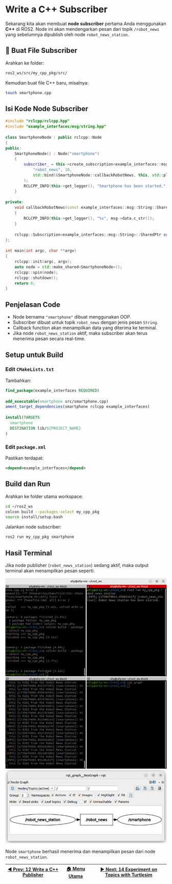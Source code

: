 # Write a C++ Subscriber

Sekarang kita akan membuat **node subscriber** pertama Anda menggunakan **C++** di ROS2. Node ini akan mendengarkan pesan dari topik `/robot_news` yang sebelumnya dipublish oleh node `robot_news_station`.

## 📁 Buat File Subscriber

Arahkan ke folder:

```bash
ros2_ws/src/my_cpp_pkg/src/
```

Kemudian buat file C++ baru, misalnya:

```bash
touch smartphone.cpp
```

## Isi Kode Node Subscriber

```cpp
#include "rclcpp/rclcpp.hpp"
#include "example_interfaces/msg/string.hpp"

class SmartphoneNode : public rclcpp::Node
{
public:
    SmartphoneNode() : Node("smartphone")
    {
        subscriber_ = this->create_subscription<example_interfaces::msg::String>(
            "robot_news", 10,
            std::bind(&SmartphoneNode::callbackRobotNews, this, std::placeholders::_1)
        );
        RCLCPP_INFO(this->get_logger(), "Smartphone has been started.");
    }

private:
    void callbackRobotNews(const example_interfaces::msg::String::SharedPtr msg)
    {
        RCLCPP_INFO(this->get_logger(), "%s", msg->data.c_str());
    }

    rclcpp::Subscription<example_interfaces::msg::String>::SharedPtr subscriber_;
};

int main(int argc, char **argv)
{
    rclcpp::init(argc, argv);
    auto node = std::make_shared<SmartphoneNode>();
    rclcpp::spin(node);
    rclcpp::shutdown();
    return 0;
}
```

## Penjelasan Code

- Node bernama `"smartphone"` dibuat menggunakan OOP.
- Subscriber dibuat untuk topik `robot_news` dengan jenis pesan `String`.
- Callback function akan menampilkan data yang diterima ke terminal.
- Jika node `robot_news_station` aktif, maka subscriber akan terus menerima pesan secara real-time.

## Setup untuk Build

### Edit `CMakeLists.txt`

Tambahkan:

```cmake
find_package(example_interfaces REQUIRED)

add_executable(smartphone src/smartphone.cpp)
ament_target_dependencies(smartphone rclcpp example_interfaces)

install(TARGETS
  smartphone
  DESTINATION lib/${PROJECT_NAME}
)
```

### Edit `package.xml`

Pastikan terdapat:

```xml
<depend>example_interfaces</depend>
```

## Build dan Run

Arahkan ke folder utama workspace:

```bash
cd ~/ros2_ws
colcon build --packages-select my_cpp_pkg
source install/setup.bash
```

Jalankan node subscriber:

```bash
ros2 run my_cpp_pkg smartphone
```

## Hasil Terminal

Jika node publisher (`robot_news_station`) sedang aktif, maka output terminal akan menampilkan pesan seperti:

![terminal cpp subscriber](/assets/terminal_cpp_subscriber.png)
![rqt graph cpp](/assets/rqt_graph.png)

Node `smartphone` berhasil menerima dan menampilkan pesan dari node `robot_news_station`.

| [◀️ Prev: 12 Write a C++ Publisher](../12_cpp_publisher/) | [🏠 Menu Utama](/) | [▶️ Next: 14 Experiment on Topics with Turtlesim](../14_turtlesim_topics/) |
| -------------------------------------------------------- | ----------------- | ------------------------------------------------------------------------- |
